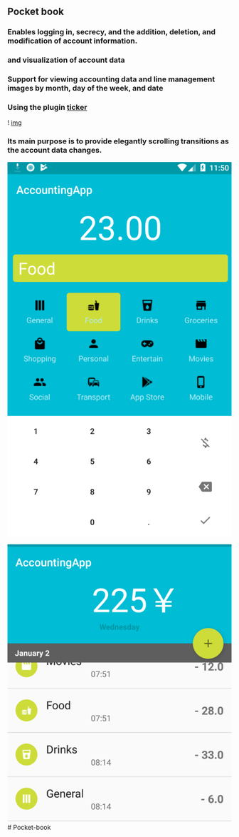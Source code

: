 ## Pocket book


### Enables logging in, secrecy, and the addition, deletion, and modification of account information.

### and visualization of account data

### Support for viewing accounting data and line management images by month, day of the week, and date

### Using the plugin [ticker](https://github.com/robinhood/ticker)

! [img](readme.assets/ticker_main.gif)

### Its main purpose is to provide elegantly scrolling transitions as the account data changes.


![](readme.assets/1-1591583116682.png)


![](readme.assets/3.png)# Pocket-book
